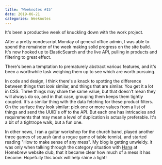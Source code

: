 ```yaml
---
title: 'Weeknotes #15'
date: 2019-06-21
categories: Weeknotes
---
```


It's been a productive week of knuckling down with the work project.

After a pretty nondescript Monday of general office admin, I was able to spend the remainder of the week making solid progress on the site build. It's now hooked up to ElasticSearch and the live API, pulling in products and filtering to great effect.

There's been a temptation to prematurely abstract various features, and it's been a worthwhile task weighing them up to see which are worth pursuing.

In code and design, I think there's a knack to spotting the difference between things that _look_ similar, and things that are similar. You get it a lot in CSS. Three things may share the same value, but that doesn't mean they will always do so, and in that case, grouping them keeps them tightly coupled. It's a similar thing with the data fetching for these product filters. On the surface they look similar: pick one or more values from a list of things and send the UUID's off to the API. But each one has intricacies and requirements that may mean a level of duplication is actually preferable. It's a bit of a tightrope walk, but a fun one.

In other news, I ran a guitar workshop for the church band, played another three games of squash (and a rogue game of table tennis), and started reading "How to make sense of any mess". My blog is getting unwieldy. It was only when talking through the category situation with [Hana](https://twitter.com/hana_stevenson) at Homebrew website club, that it became clear how much of a mess it has become. Hopefully this book will help shine a light!
